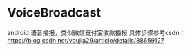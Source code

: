 # VoiceBroadcast
android 语音播报，类似微信支付宝收款播报
具体步骤参考csdn：https://blog.csdn.net/youjia29/article/details/88659127
